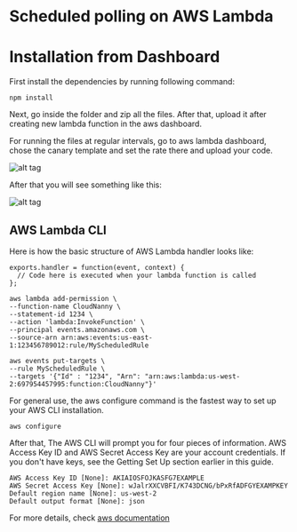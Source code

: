 # Scheduled polling on AWS Lambda

# Installation from Dashboard
First install the dependencies by running following command:    
```
npm install
```   

Next, go inside the folder and zip all the files. After that, upload it after creating new lambda function in the aws dashboard.

For running the files at regular intervals, go to aws lambda dashboard, chose the canary template and set the rate there and upload your code.

![alt tag](http://g.recordit.co/Y1s27Tm01V.gif) 

After that you will see something like this:

![alt tag](https://i.imgur.com/tMn5YE9.png) 

## AWS Lambda CLI   

Here is how the basic structure of AWS Lambda handler looks like:
```
exports.handler = function(event, context) {
  // Code here is executed when your lambda function is called
};
```

```
aws lambda add-permission \
--function-name CloudNanny \
--statement-id 1234 \
--action 'lambda:InvokeFunction' \
--principal events.amazonaws.com \
--source-arn arn:aws:events:us-east-1:123456789012:rule/MyScheduledRule
```

```
aws events put-targets \
--rule MyScheduledRule \
--targets '{"Id" : "1234", "Arn": "arn:aws:lambda:us-west-2:697954457995:function:CloudNanny"}'
```


For general use, the aws configure command is the fastest way to set up your AWS CLI installation.

```
aws configure
```

After that, The AWS CLI will prompt you for four pieces of information. AWS Access Key ID and AWS Secret Access Key are your account credentials. If you don't have keys, see the Getting Set Up section earlier in this guide.      
```
AWS Access Key ID [None]: AKIAIOSFOJKASFG7EXAMPLE
AWS Secret Access Key [None]: wJalrXXCVBFI/K743DCNG/bPxRfADFGYEXAMPKEY
Default region name [None]: us-west-2
Default output format [None]: json
```

For more details, check [aws documentation](http://docs.aws.amazon.com/AmazonCloudWatch/latest/DeveloperGuide/RunLambdaSchedule.html)
